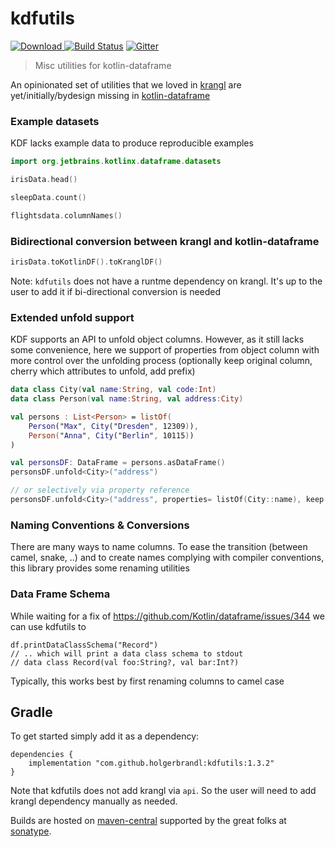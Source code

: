 # kdfutils


[ ![Download](https://img.shields.io/badge/Maven%20Central-1.3.2-orange) ](https://mvnrepository.com/artifact/com.github.holgerbrandl/kdutils)  [![Build Status](https://github.com/holgerbrandl/kdutils/workflows/build/badge.svg)](https://github.com/holgerbrandl/kdutils/actions?query=workflow%3Abuild) [![Gitter](https://badges.gitter.im/holgerbrandl/kdutils.svg)](https://gitter.im/holgerbrandl/kdutils?utm_source=badge&utm_medium=badge&utm_campaign=pr-badge)



> Misc utilities for kotlin-dataframe

An opinionated set of utilities that we loved in [krangl](https://github.com/holgerbrandl/krangl) are yet/initially/bydesign missing in [kotlin-dataframe](https://github.com/Kotlin/dataframe)


### Example datasets 

KDF lacks example data to produce reproducible examples

```kotlin
import org.jetbrains.kotlinx.dataframe.datasets

irisData.head()

sleepData.count()

flightsdata.columnNames()
```

### Bidirectional conversion between krangl and kotlin-dataframe

```kotlin
irisData.toKotlinDF().toKranglDF()
```
Note: `kdfutils` does not have a runtme dependency on krangl. It's up to the user to add it if bi-directional conversion is needed

### Extended unfold support

KDF supports an API to unfold  object columns. However, as it still lacks some convenience, here we support of properties from object column with more control over the unfolding process (optionally keep original column, cherry which attributes to unfold, add prefix)
```kotlin
data class City(val name:String, val code:Int)
data class Person(val name:String, val address:City)

val persons : List<Person> = listOf(
    Person("Max", City("Dresden", 12309)),
    Person("Anna", City("Berlin", 10115))
)

val personsDF: DataFrame = persons.asDataFrame()
personsDF.unfold<City>("address") 

// or selectively via property reference
personsDF.unfold<City>("address", properties= listOf(City::name), keep = true, addPrefix = true ) 
```

### Naming Conventions & Conversions

There are many ways to name columns. To ease the transition (between camel, snake, ..) and to create names complying with compiler conventions, this library provides some renaming utilities

### Data Frame Schema

While waiting for a fix of https://github.com/Kotlin/dataframe/issues/344 we can use kdfutils to 
```
df.printDataClassSchema("Record")
// .. which will print a data class schema to stdout
// data class Record(val foo:String?, val bar:Int?) 
```
Typically, this works best by first renaming columns to camel case


## Gradle

To get started simply add it as a dependency:
```
dependencies {
    implementation "com.github.holgerbrandl:kdfutils:1.3.2"
}
```
Note that kdfutils does not add krangl via `api`. So the user will need to add krangl dependency manually as needed.

Builds are hosted on [maven-central](https://search.maven.org/search?q=a:kdfutils) supported by the great folks at [sonatype](https://www.sonatype.com/).